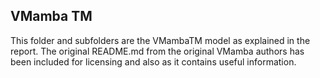 ## VMamba TM

This folder and subfolders are the VMambaTM model as explained in the report.
The original README.md from the original VMamba authors has been included for licensing and also as it contains useful information.
